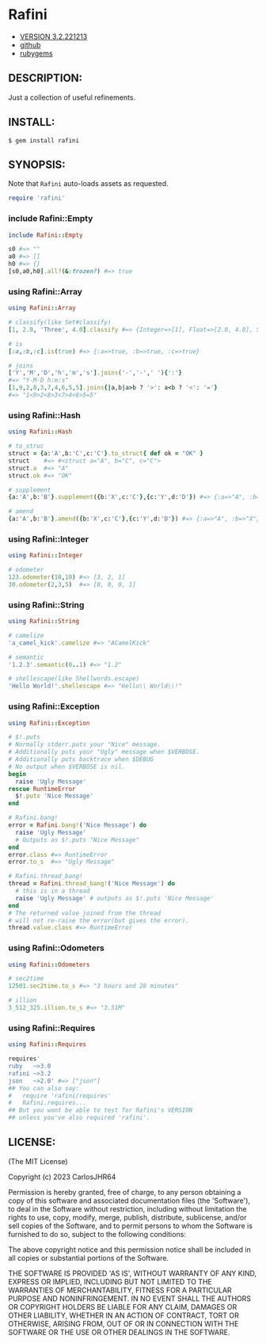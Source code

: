 # Rafini

* [VERSION 3.2.221213](https://github.com/carlosjhr64/rafini/releases)
* [github](https://github.com/carlosjhr64/rafini)
* [rubygems](https://rubygems.org/gems/rafini)

## DESCRIPTION:

Just a collection of useful refinements.

## INSTALL:
```shell
$ gem install rafini
```
## SYNOPSIS:

Note that `Rafini` auto-loads assets as requested.
```ruby
require 'rafini'
```
### include Rafini::Empty
```ruby
include Rafini::Empty

s0 #=> ""
a0 #=> []
h0 #=> {}
[s0,a0,h0].all?(&:frozen?) #=> true
```
### using Rafini::Array
```ruby
using Rafini::Array

# classify(like Set#classify)
[1, 2.0, 'Three', 4.0].classify #=> {Integer=>[1], Float=>[2.0, 4.0], String=>["Three"]}

# is
[:a,:b,:c].is(true) #=> {:a=>true, :b=>true, :c=>true}

# joins
['Y','M','D','h','m','s'].joins('-','-',' '){':'}
#=> "Y-M-D h:m:s"
[1,9,2,8,3,7,4,6,5,5].joins{|a,b|a>b ? '>': a<b ? '<': '='}
#=> "1<9>2<8>3<7>4<6>5=5"
```
### using Rafini::Hash
```ruby
using Rafini::Hash

# to_struc
struct = {a:'A',b:'C',c:'C'}.to_struct{ def ok = "OK" }
struct    #=> #<struct a="A", b="C", c="C">
struct.a  #=> "A"
struct.ok #=> "OK"

# supplement
{a:'A',b:'B'}.supplement({b:'X',c:'C'},{c:'Y',d:'D'}) #=> {:a=>"A", :b=>"B", :c=>"C", :d=>"D"}

# amend
{a:'A',b:'B'}.amend({b:'X',c:'C'},{c:'Y',d:'D'}) #=> {:a=>"A", :b=>"X"}
```
### using Rafini::Integer
```ruby
using Rafini::Integer

# odometer
123.odometer(10,10) #=> [3, 2, 1]
30.odometer(2,3,5)  #=> [0, 0, 0, 1]
```
### using Rafini::String
```ruby
using Rafini::String

# camelize
'a_camel_kick'.camelize #=> "ACamelKick"

# semantic
'1.2.3'.semantic(0..1) #=> "1.2"

# shellescape(like Shellwords.escape)
'Hello World!'.shellescape #=> "Hello\\ World\\!"
```
### using Rafini::Exception
```ruby
using Rafini::Exception

# $!.puts
# Normally stderr.puts your "Nice" message.
# Additionally puts your "Ugly" message when $VERBOSE.
# Additionally puts backtrace when $DEBUG
# No output when $VERBOSE is nil.
begin
  raise 'Ugly Message'
rescue RuntimeError
  $!.puts 'Nice Message'
end

# Rafini.bang!
error = Rafini.bang!('Nice Message') do
  raise 'Ugly Message'
  # Outputs as $!.puts "Nice Message"
end
error.class #=> RuntimeError
error.to_s  #=> "Ugly Message"

# Rafini.thread_bang!
thread = Rafini.thread_bang!('Nice Message') do
  # this is in a thread
  raise 'Ugly Message' # outputs as $!.puts 'Nice Message'
end
# The returned value joined from the thread
# will not re-raise the error(but gives the error).
thread.value.class #=> RuntimeError
```
### using Rafini::Odometers
```ruby
using Rafini::Odometers

# sec2time
12501.sec2time.to_s #=> "3 hours and 28 minutes"

# illion
3_512_325.illion.to_s #=> "3.51M"
```
### using Rafini::Requires
```ruby
using Rafini::Requires

requires'
ruby   ~>3.0
rafini ~>3.2
json   ~>2.0' #=> ["json"]
## You can also say:
#   require 'rafini/requires'
#   Rafini.requires...
## But you wont be able to test for Rafini's VERSION
## unless you've also required 'rafini'.
```
## LICENSE:

(The MIT License)

Copyright (c) 2023 CarlosJHR64

Permission is hereby granted, free of charge, to any person obtaining
a copy of this software and associated documentation files (the
'Software'), to deal in the Software without restriction, including
without limitation the rights to use, copy, modify, merge, publish,
distribute, sublicense, and/or sell copies of the Software, and to
permit persons to whom the Software is furnished to do so, subject to
the following conditions:

The above copyright notice and this permission notice shall be
included in all copies or substantial portions of the Software.

THE SOFTWARE IS PROVIDED 'AS IS', WITHOUT WARRANTY OF ANY KIND,
EXPRESS OR IMPLIED, INCLUDING BUT NOT LIMITED TO THE WARRANTIES OF
MERCHANTABILITY, FITNESS FOR A PARTICULAR PURPOSE AND NONINFRINGEMENT.
IN NO EVENT SHALL THE AUTHORS OR COPYRIGHT HOLDERS BE LIABLE FOR ANY
CLAIM, DAMAGES OR OTHER LIABILITY, WHETHER IN AN ACTION OF CONTRACT,
TORT OR OTHERWISE, ARISING FROM, OUT OF OR IN CONNECTION WITH THE
SOFTWARE OR THE USE OR OTHER DEALINGS IN THE SOFTWARE.
